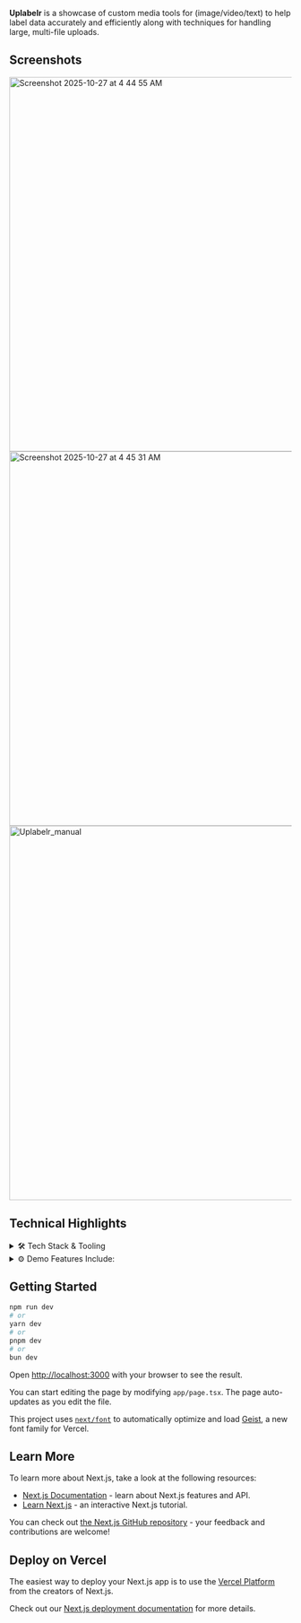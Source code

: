 **Uplabelr** is a showcase of custom media tools for (image/video/text) to help label data accurately and efficiently along with techniques for handling large, multi-file uploads.


## Screenshots

<img width="668" alt="Screenshot 2025-10-27 at 4 44 55 AM" src="https://github.com/user-attachments/assets/a35153cd-c067-4f75-a55e-7f18800227c1" />

<img width="668" alt="Screenshot 2025-10-27 at 4 45 31 AM" src="https://github.com/user-attachments/assets/c737af04-b3ca-47c2-89d6-02aa0d3cb5bd" />

<img width="668" alt="Uplabelr_manual" src="https://github.com/user-attachments/assets/2ea3ca8e-85ee-4f65-8d11-abfe33b1d871" />

## Technical Highlights
<details>
  <summary>🛠️ Tech Stack & Tooling</summary>

  **Frontend/Backend**
  - Next.js 15 (App Router)
  - React 19 + TypeScript 5
  - TailwindCSS 4 (inline @theme)

  - Fumadocs UI (MDX-powered docs)
  - Radix UI primitives for accessible components

</details>

<details>
  <summary>⚙️ Demo Features Include:</summary>

  **Chunked + Batch Uploads**
  * 5MB chunks via FileReader API for large files (no timeouts)
  * Sequential/parallel processing with granular progress tracking
  * Client-side file splitting to avoid server memory constraints
  * Multi-file drag-and-drop with validation
  
  **DOM Parsing & Selection Mapping**
  - TreeWalker API traverses rendered DOM, filters tooltip nodes while preserving labeled spans
  - Word-index mapping that splits source text and counts words before selection to determine precise start/end indices
  - Normalization layer that handles trailing punctuation and whitespace variations
  - Range preservation using cloneRange() to maintain selection state across async operations
  - Conflict detection with mismatch validation between expected and actual selected text

  **Caching & Persistence**:
  - SessionStorage auto-saves labels on every change (zero data loss on refresh)
  - Export to JSON/CSV/JSONL for NLP training pipelines
</details>


## Getting Started


```bash
npm run dev
# or
yarn dev
# or
pnpm dev
# or
bun dev
```

Open [http://localhost:3000](http://localhost:3000) with your browser to see the result.

You can start editing the page by modifying `app/page.tsx`. The page auto-updates as you edit the file.

This project uses [`next/font`](https://nextjs.org/docs/app/building-your-application/optimizing/fonts) to automatically optimize and load [Geist](https://vercel.com/font), a new font family for Vercel.

## Learn More

To learn more about Next.js, take a look at the following resources:

- [Next.js Documentation](https://nextjs.org/docs) - learn about Next.js features and API.
- [Learn Next.js](https://nextjs.org/learn) - an interactive Next.js tutorial.

You can check out [the Next.js GitHub repository](https://github.com/vercel/next.js) - your feedback and contributions are welcome!

## Deploy on Vercel

The easiest way to deploy your Next.js app is to use the [Vercel Platform](https://vercel.com/new?utm_medium=default-template&filter=next.js&utm_source=create-next-app&utm_campaign=create-next-app-readme) from the creators of Next.js.

Check out our [Next.js deployment documentation](https://nextjs.org/docs/app/building-your-application/deploying) for more details.
